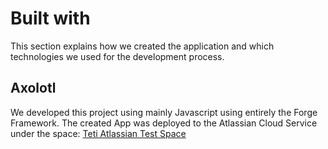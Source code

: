 # Built with
This section explains how we created the application and which technologies we used for the development process.

## Axolotl
We developed this project using mainly Javascript using entirely the Forge Framework. The created App was deployed to the Atlassian Cloud Service under the space: [Teti Atlassian Test Space](https://teti.atlassian.net/wiki/spaces/AXT/overview)
